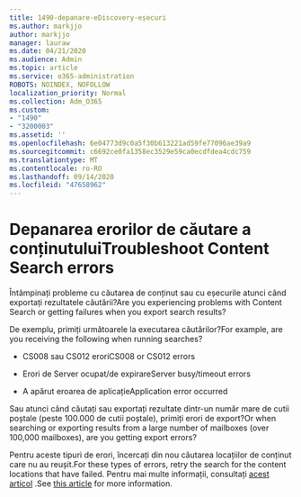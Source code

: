 ```yaml
---
title: 1490-depanare-eDiscovery-eșecuri
ms.author: markjjo
author: markjjo
manager: lauraw
ms.date: 04/21/2020
ms.audience: Admin
ms.topic: article
ms.service: o365-administration
ROBOTS: NOINDEX, NOFOLLOW
localization_priority: Normal
ms.collection: Adm_O365
ms.custom:
- "1490"
- "3200003"
ms.assetid: ''
ms.openlocfilehash: 6e04773d9c0a5f30b613221ad59fe77096ae39a9
ms.sourcegitcommit: c6692ce0fa1358ec3529e59ca0ecdfdea4cdc759
ms.translationtype: MT
ms.contentlocale: ro-RO
ms.lasthandoff: 09/14/2020
ms.locfileid: "47658962"
---
```

# <a name="troubleshoot-content-search-errors"></a><span data-ttu-id="09aa5-102">Depanarea erorilor de căutare a conținutului</span><span class="sxs-lookup"><span data-stu-id="09aa5-102">Troubleshoot Content Search errors</span></span>

<span data-ttu-id="09aa5-103">Întâmpinați probleme cu căutarea de conținut sau cu eșecurile atunci când exportați rezultatele căutării?</span><span class="sxs-lookup"><span data-stu-id="09aa5-103">Are you experiencing problems with Content Search or getting failures when you export search results?</span></span>

<span data-ttu-id="09aa5-104">De exemplu, primiți următoarele la executarea căutărilor?</span><span class="sxs-lookup"><span data-stu-id="09aa5-104">For example, are you receiving the following when running searches?</span></span>

- <span data-ttu-id="09aa5-105">CS008 sau CS012 erori</span><span class="sxs-lookup"><span data-stu-id="09aa5-105">CS008 or CS012 errors</span></span>

- <span data-ttu-id="09aa5-106">Erori de Server ocupat/de expirare</span><span class="sxs-lookup"><span data-stu-id="09aa5-106">Server busy/timeout errors</span></span>

- <span data-ttu-id="09aa5-107">A apărut eroarea de aplicație</span><span class="sxs-lookup"><span data-stu-id="09aa5-107">Application error occurred</span></span>

<span data-ttu-id="09aa5-108">Sau atunci când căutați sau exportați rezultate dintr-un număr mare de cutii poștale (peste 100.000 de cutii poștale), primiți erori de export?</span><span class="sxs-lookup"><span data-stu-id="09aa5-108">Or when searching or exporting results from a large number of mailboxes (over 100,000 mailboxes), are you getting export errors?</span></span>

<span data-ttu-id="09aa5-109">Pentru aceste tipuri de erori, încercați din nou căutarea locațiilor de conținut care nu au reușit.</span><span class="sxs-lookup"><span data-stu-id="09aa5-109">For these types of errors, retry the search for the content locations that have failed.</span></span> <span data-ttu-id="09aa5-110">Pentru mai multe informații, consultați  [acest articol](https://docs.microsoft.com/microsoft-365/compliance/retry-failed-content-search) .</span><span class="sxs-lookup"><span data-stu-id="09aa5-110">See  [this article](https://docs.microsoft.com/microsoft-365/compliance/retry-failed-content-search) for more information.</span></span>
